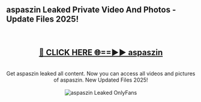 <h2>aspaszin Leaked Private Video And Photos - Update Files 2025!</h2>
<br>
<div align="center">
<h2><a href="https://top-ai-tools.click/QrbHav" rel="nofollow">🔴 CLICK HERE 🌐==►► aspaszin</a></h2>
<br>
Get aspaszin leaked all content. Now you can access all videos and pictures of aspaszin. New Updated Files 2025!
<br>
<br>
<a href="https://top-ai-tools.click/QrbHav" rel="nofollow" data-target="animated-image.originalLink"><img src="https://i.ibb.co.com/WyWwxjT/player-gif2.gif" alt="aspaszin Leaked  OnlyFans" style="max-width: 100%; display: inline-block;" data-target="animated-image.originalImage"></a>
</div>
<br>